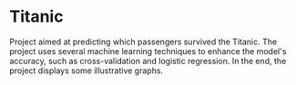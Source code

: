 # Titanic
Project aimed at predicting which passengers survived the Titanic. The project uses several machine learning techniques to enhance the model's accuracy, such as cross-validation and logistic regression. In the end, the project displays some illustrative graphs.
